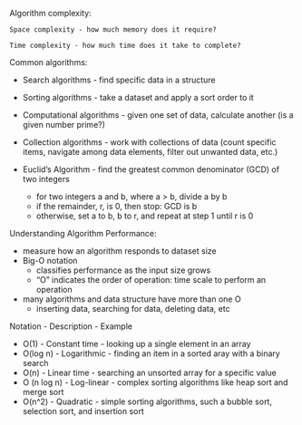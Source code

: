 Algorithm complexity:

    Space complexity - how much memory does it require?

    Time complexity - how much time does it take to complete?



Common algorithms:
- Search algorithms - find specific data in a structure
- Sorting algorithms - take a dataset and apply a sort order to it
- Computational algorithms - given one set of data, calculate another (is a given number prime?)
- Collection algorithms - work with collections of data (count specific items, navigate among data elements, filter out unwanted data, etc.)


- Euclid’s Algorithm - find the greatest common denominator (GCD) of two integers
    - for two integers a and b, where a > b, divide a by b
    - if the remainder, r, is 0, then stop: GCD is b
    - otherwise, set a to b, b to r, and repeat at step 1 until r is 0
    

Understanding Algorithm Performance:
- measure how an algorithm responds to dataset size
- Big-O notation
    - classifies performance as the input size grows
    - “O” indicates the order of operation: time scale to perform an operation
- many algorithms and data structure have more than one O
    - inserting data, searching for data, deleting data, etc


Notation - Description - Example
 - O(1) - Constant time - looking up a single element in an array
 - O(log n) - Logarithmic - finding an item in a sorted aray with a binary search
 - O(n) - Linear time - searching an unsorted array for a specific value
 - O (n log n) - Log-linear - complex sorting algorithms like heap sort and merge sort
 - O(n^2) - Quadratic - simple sorting algorithms, such a bubble sort, selection sort, and insertion sort

